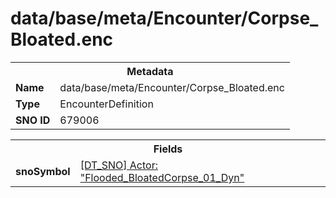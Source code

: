 <h1>data/base/meta/Encounter/Corpse_Bloated.enc</h1><table><tr><th colspan="100%">Metadata</th></tr><tr><td><b>Name</b></td><td>data/base/meta/Encounter/Corpse_Bloated.enc</td></tr><tr><td><b>Type</b></td><td>EncounterDefinition</td></tr><tr><td><b>SNO ID</b></td><td>679006</td></tr></table>

<table><tr><th colspan="100%">Fields</th></tr><tr><td><b>snoSymbol</b></td><td><a href="..\Actor\Flooded_BloatedCorpse_01_Dyn.acr">[DT_SNO] Actor: "Flooded_BloatedCorpse_01_Dyn"</a></td></tr></table>

